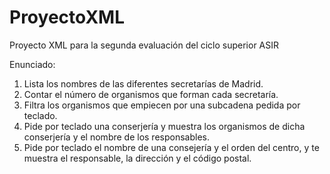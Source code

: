 # ProyectoXML
Proyecto XML para la segunda evaluación del ciclo superior ASIR
 
Enunciado:

1. Lista los nombres de las diferentes secretarías de Madrid.
2. Contar el número de organismos que forman cada secretaría.
3. Filtra los organismos que empiecen por una subcadena pedida por teclado.
4. Pide por teclado una conserjería y muestra los organismos de dicha
conserjería y el nombre de los responsables.
5. Pide por teclado el nombre de una consejería y el orden del centro, y te muestra el responsable, la dirección y el código postal.
